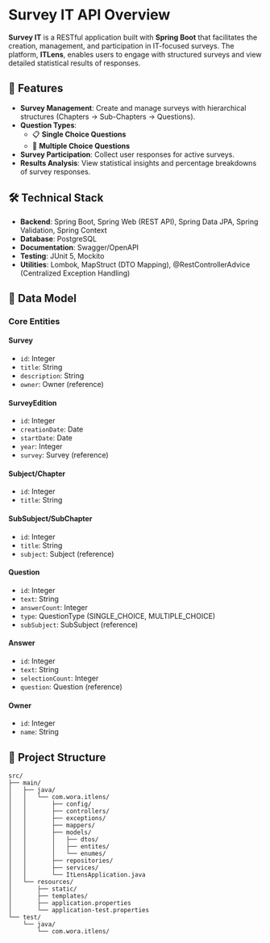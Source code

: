 # Survey IT API Overview

**Survey IT** is a RESTful application built with **Spring Boot** that facilitates the creation, management, and participation in IT-focused surveys. The platform, **ITLens**, enables users to engage with structured surveys and view detailed statistical results of responses.

## 🚀 Features

- **Survey Management**: Create and manage surveys with hierarchical structures (Chapters → Sub-Chapters → Questions).
- **Question Types**: 
  - 📋 **Single Choice Questions** 
  - 📝 **Multiple Choice Questions**
- **Survey Participation**: Collect user responses for active surveys.
- **Results Analysis**: View statistical insights and percentage breakdowns of survey responses.

## 🛠️ Technical Stack

- **Backend**: Spring Boot, Spring Web (REST API), Spring Data JPA, Spring Validation, Spring Context
- **Database**: PostgreSQL
- **Documentation**: Swagger/OpenAPI
- **Testing**: JUnit 5, Mockito
- **Utilities**: Lombok, MapStruct (DTO Mapping), @RestControllerAdvice (Centralized Exception Handling)

## 🧳 Data Model

### Core Entities

#### **Survey**  
- `id`: Integer  
- `title`: String  
- `description`: String  
- `owner`: Owner (reference)

#### **SurveyEdition**  
- `id`: Integer  
- `creationDate`: Date  
- `startDate`: Date  
- `year`: Integer  
- `survey`: Survey (reference)

#### **Subject/Chapter**  
- `id`: Integer  
- `title`: String

#### **SubSubject/SubChapter**  
- `id`: Integer  
- `title`: String  
- `subject`: Subject (reference)

#### **Question**  
- `id`: Integer  
- `text`: String  
- `answerCount`: Integer  
- `type`: QuestionType (SINGLE_CHOICE, MULTIPLE_CHOICE)  
- `subSubject`: SubSubject (reference)

#### **Answer**  
- `id`: Integer  
- `text`: String  
- `selectionCount`: Integer  
- `question`: Question (reference)

#### **Owner**  
- `id`: Integer  
- `name`: String

## 📁 Project Structure

```plaintext
src/
├── main/
│   ├── java/
│   │   └── com.wora.itlens/
│   │       ├── config/
│   │       ├── controllers/
│   │       ├── exceptions/
│   │       ├── mappers/
│   │       ├── models/
│   │       │   ├── dtos/
│   │       │   ├── entites/
│   │       │   └── enumes/
│   │       ├── repositories/
│   │       ├── services/
│   │       └── ItLensApplication.java
│   └── resources/
│       ├── static/
│       ├── templates/
│       ├── application.properties
│       └── application-test.properties
└── test/
    └── java/
        └── com.wora.itlens/
